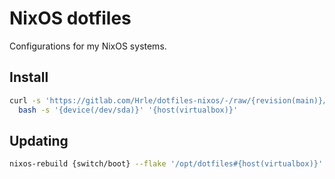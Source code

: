 # NixOS dotfiles

Configurations for my NixOS systems.

## Install

```sh
curl -s 'https://gitlab.com/Hrle/dotfiles-nixos/-/raw/{revision(main)}/scripts/install.sh' | \
  bash -s '{device(/dev/sda)}' '{host(virtualbox)}'
```

## Updating

```sh
nixos-rebuild {switch/boot} --flake '/opt/dotfiles#{host(virtualbox)}'
```
